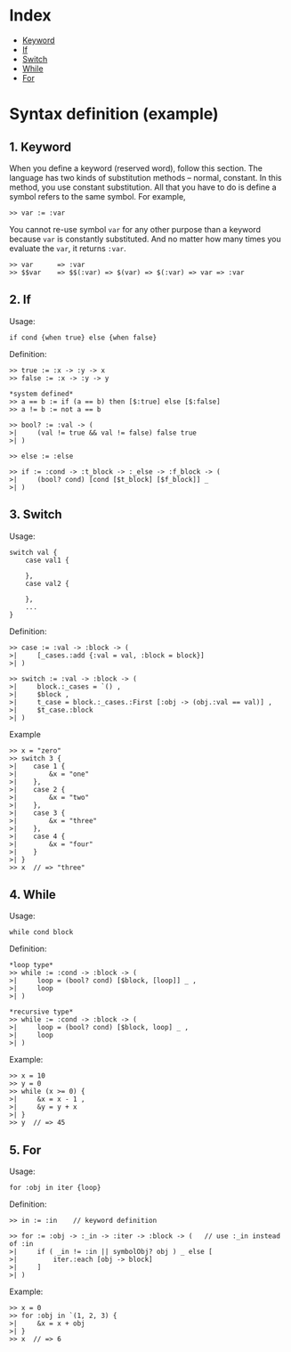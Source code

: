 # Index
- [Keyword](#keyword)
- [If](#if)
- [Switch](#switch)
- [While](#while)
- [For](#for)

<a id = "syntax-definition"></a>
# Syntax definition (example)

<a id = "keyword"></a>
## 1. Keyword
When you define a keyword (reserved word), follow this section. The language has two kinds of substitution methods – normal, constant. In this method, you use constant substitution. All that you have to do is define a symbol refers to the same symbol. For example,

```
>> var := :var
```

You cannot re-use symbol `var` for any other purpose than a keyword because `var` is constantly substituted. And no matter how many times you evaluate the `var`, it returns `:var`.

```
>> var      => :var
>> $$var    => $$(:var) => $(var) => $(:var) => var => :var
```

<a id = "if"></a>
## 2. If
Usage:
```
if cond {when true} else {when false}
```

Definition:
```
>> true := :x -> :y -> x
>> false := :x -> :y -> y

*system defined*
>> a == b := if (a == b) then [$:true] else [$:false]
>> a != b := not a == b

>> bool? := :val -> (
>|     (val != true && val != false) false true
>| )

>> else := :else

>> if := :cond -> :t_block -> :_else -> :f_block -> (
>|     (bool? cond) [cond [$t_block] [$f_block]] _
>| )
```

<a id = "switch"></a>
## 3. Switch
Usage:
```
switch val {
    case val1 {
        
    },
    case val2 {

    },
    ...
}
```

Definition:
```
>> case := :val -> :block -> (
>|     [_cases.:add {:val = val, :block = block}]
>| )

>> switch := :val -> :block -> (
>|     block.:_cases = `() ,
>|     $block ,
>|     t_case = block.:_cases.:First [:obj -> (obj.:val == val)] ,
>|     $t_case.:block
>| )
```

Example
```
>> x = "zero"
>> switch 3 {
>|    case 1 {
>|        &x = "one"
>|    },
>|    case 2 {
>|        &x = "two"
>|    },
>|    case 3 {
>|        &x = "three"
>|    },
>|    case 4 {
>|        &x = "four"
>|    }
>| }
>> x  // => "three"
````

<a id = "while"></a>
## 4. While
Usage:
```
while cond block
```

Definition:
```
*loop type*
>> while := :cond -> :block -> (
>|     loop = (bool? cond) [$block, [loop]] _ ,
>|     loop
>| )

*recursive type*
>> while := :cond -> :block -> (
>|     loop = (bool? cond) [$block, loop] _ ,
>|     loop
>| )
```

Example:
```
>> x = 10
>> y = 0
>> while (x >= 0) {
>|     &x = x - 1 ,
>|     &y = y + x
>| }
>> y  // => 45
```

<a id = "for"></a>
## 5. For
Usage:
```
for :obj in iter {loop}
```

Definition:
```
>> in := :in    // keyword definition

>> for := :obj -> :_in -> :iter -> :block -> (   // use :_in instead of :in
>|     if ( _in != :in || symbolObj? obj ) _ else [
>|         iter.:each [obj -> block]
>|     ]
>| )
```

Example:
```
>> x = 0
>> for :obj in `(1, 2, 3) {
>|     &x = x + obj
>| }
>> x  // => 6
```